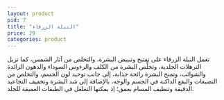 ```yaml
---
layout: product
pid: 7
title: "النيلة الزرقاء"
price: 29
categories: product
---
```


تعمل النيلة الزرقاء على تفتيح وتبييض البشرة، والتخلص من آثار الشمس، كما تزيل الترهلات الجلدية، وتخلِّص البشرة من الكلف والرءوس السوداء والدهون الزائدة والشوائب، وتمنح البشرة رائحة جذابة، إلى جانب توحيد لون الجسم، والتخلص من التصبغات والبقع الداكنة في الجسم والوجه، بالإضافة إلى شد البشرة وتخفيف التجاعيد الدقيقة وتنظيف المسام بعمق؛ إذ يمكنها التغلغل في الطبقات العميقة للجلد.
